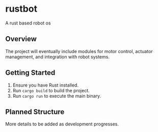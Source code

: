 # rustbot
A rust based robot os

## Overview

The project will eventually include modules for motor control, actuator management, and integration with robot systems.

## Getting Started

1. Ensure you have Rust installed.
2. Run `cargo build` to build the project.
3. Run `cargo run` to execute the main binary.

## Planned Structure

More details to be added as development progresses.
